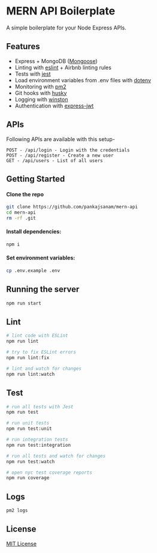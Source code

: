 # MERN API Boilerplate

A simple boilerplate for your Node Express APIs.

## Features

- Express + MongoDB ([Mongoose](http://mongoosejs.com/))
- Linting with [eslint](http://eslint.org) + Airbnb linting rules
- Tests with [jest](https://jestjs.io/)
- Load environment variables from .env files with [dotenv](https://github.com/rolodato/dotenv-safe)
- Monitoring with [pm2](https://github.com/Unitech/pm2)
- Git hooks with [husky](https://github.com/typicode/husky)
- Logging with [winston](https://github.com/winstonjs/winston)
- Authentication with [express-jwt](https://github.com/auth0/express-jwt)

## APIs

Following APIs are available with this setup-

    POST - /api/login - Login with the credentials
    POST - /api/register - Create a new user
    GET - /api/users - List of all users

## Getting Started

#### Clone the repo

```bash
git clone https://github.com/pankajsanam/mern-api
cd mern-api
rm -rf .git
```

#### Install dependencies:

```bash
npm i
```

#### Set environment variables:

```bash
cp .env.example .env
```

## Running the server

```bash
npm run start
```

## Lint

```bash
# lint code with ESLint
npm run lint

# try to fix ESLint errors
npm run lint:fix

# lint and watch for changes
npm run lint:watch
```

## Test

```bash
# run all tests with Jest
npm run test

# run unit tests
npm run test:unit

# run integration tests
npm run test:integration

# run all tests and watch for changes
npm run test:watch

# open nyc test coverage reports
npm run coverage
```

## Logs

```bash
pm2 logs
```

## License

[MIT License](LICENSE)
